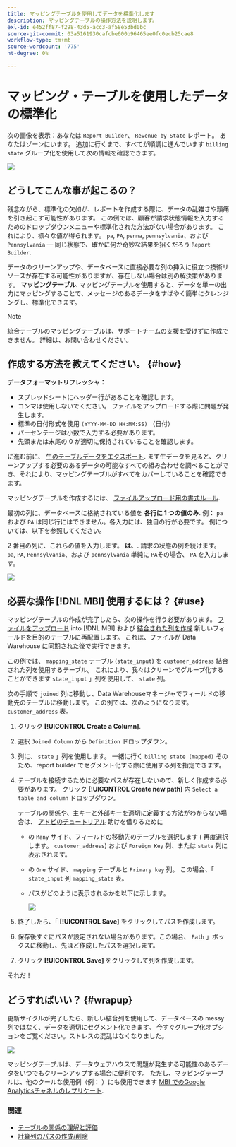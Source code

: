 ```yaml
---
title: マッピングテーブルを使用してデータを標準化します
description: マッピングテーブルの操作方法を説明します。
exl-id: e452ff87-f298-43d5-acc3-af58e53bd0bc
source-git-commit: 03a5161930cafcbe600b96465ee0fc0ecb25cae8
workflow-type: tm+mt
source-wordcount: '775'
ht-degree: 0%

---
```


# マッピング・テーブルを使用したデータの標準化

次の画像を表示：あなたは `Report Builder`、 `Revenue by State` レポート。 あなたはゾーンにいます。 追加に行くまで、すべてが順調に進んでいます `billing state` グループ化を使用して次の情報を確認できます。

![](../../assets/Messy_State_Segments.png)

## どうしてこんな事が起こるの？

残念ながら、標準化の欠如が、レポートを作成する際に、データの乱雑さや頭痛を引き起こす可能性があります。 この例では、顧客が請求状態情報を入力するためのドロップダウンメニューや標準化された方法がない場合があります。 これにより、様々な値が得られます。 `pa`, `PA`, `penna`, `pennsylvania`、および `Pennsylvania`  — 同じ状態で、確かに何か奇妙な結果を招くだろう `Report Builder`.

データのクリーンアップや、データベースに直接必要な列の挿入に役立つ技術リソースが存在する可能性がありますが、存在しない場合は別の解決策があります。 **マッピングテーブル**. マッピングテーブルを使用すると、データを単一の出力にマッピングすることで、メッセージのあるデータをすばやく簡単にクレンジングし、標準化できます。

>[!NOTE]
>
>統合テーブルのマッピングテーブルは、サポートチームの支援を受けずに作成できません。 詳細は、お問い合わせください。

## 作成する方法を教えてください。 {#how}

**データフォーマットリフレッシャ：**

* スプレッドシートにヘッダー行があることを確認します。
* コンマは使用しないでください。 ファイルをアップロードする際に問題が発生します。
* 標準の日付形式を使用 `(YYYY-MM-DD HH:MM:SS)` （日付）
* パーセンテージは小数で入力する必要があります。
* 先頭または末尾の 0 が適切に保持されていることを確認します。

に進む前に、 [生のテーブルデータをエクスポート](../../tutorials/export-raw-data.md). まず生データを見ると、クリーンアップする必要のあるデータの可能なすべての組み合わせを調べることができ、それにより、マッピングテーブルがすべてをカバーしていることを確認できます。

マッピングテーブルを作成するには、 [ファイルアップロード用の書式ルール](../../data-analyst/importing-data/connecting-data/using-file-uploader.md).

最初の列に、データベースに格納されている値を **各行に 1 つの値のみ**. 例： `pa` および `PA` は同じ行にはできません。各入力には、独自の行が必要です。 例については、以下を参照してください。

2 番目の列に、これらの値を入力します。 **は、**. 請求の状態の例を続けます。 `pa`, `PA`, `Pennsylvania`、および `pennsylvania` 単純に `PA`その場合、 `PA` を入力します。

![](../../assets/Mapping_table_examples.jpg)

## 必要な操作 [!DNL MBI] 使用するには？ {#use}

マッピングテーブルの作成が完了したら、次の操作を行う必要があります。 [ファイルをアップロード](../../data-analyst/importing-data/connecting-data/using-file-uploader.md) into [!DNL MBI] および [結合された列を作成](../../data-analyst/data-warehouse-mgr/calc-column-types.md) 新しいフィールドを目的のテーブルに再配置します。 これは、ファイルが Data Warehouse に同期された後で実行できます。

この例では、 `mapping_state` テーブル (`state_input`) を `customer_address` 結合された列を使用するテーブル。 これにより、我々はクリーンでグループ化することができます `state_input` 」列を使用して、 `state` 列。

次の手順で `joined` 列に移動し、Data Warehouseマネージャでフィールドの移動先のテーブルに移動します。 この例では、次のようになります。 `customer_address` 表。

1. クリック **[!UICONTROL Create a Column]**.
1. 選択 `Joined Column` から `Definition` ドロップダウン。
1. 列に、 `state` 」列を使用します。 一緒に行く `billing state (mapped)` そのため、report builder でセグメント化する際に使用する列を指定できます。
1. テーブルを接続するために必要なパスが存在しないので、新しく作成する必要があります。 クリック **[!UICONTROL Create new path]**  内 `Select a table and column` ドロップダウン。

   テーブルの関係や、主キーと外部キーを適切に定義する方法がわからない場合は、 [アドビのチュートリアル](../../data-analyst/data-warehouse-mgr/create-paths-calc-columns.md) 助けを借りるために

   * の `Many` サイド、フィールドの移動先のテーブルを選択します ( 再度選択します。 `customer_address`) および `Foreign Key` 列、または `state` 列に表示されます。
   * の `One` サイド、 `mapping` テーブルと `Primary key` 列。 この場合、「 `state_input` 列 `mapping_state` 表。
   * パスがどのように表示されるかを以下に示します。

      ![](../../assets/State_Mapping_Path.png)

1. 終了したら、「 **[!UICONTROL Save]** をクリックしてパスを作成します。
1. 保存後すぐにパスが設定されない場合があります。この場合、 `Path` 」ボックスに移動し、先ほど作成したパスを選択します。
1. クリック **[!UICONTROL Save]** をクリックして列を作成します。

それだ！

## どうすればいい？ {#wrapup}

更新サイクルが完了したら、新しい結合列を使用して、データベースの messy 列ではなく、データを適切にセグメント化できます。 今すぐグループ化オプションをご覧ください。ストレスの混乱はなくなりました。

![](../../assets/Clean_State_Segments.png)

マッピングテーブルは、データウェアハウスで問題が発生する可能性のあるデータをいつでもクリーンアップする場合に便利です。 ただし、マッピングテーブルは、他のクールな使用例（例： ）にも使用できます [MBI でのGoogle Analyticsチャネルのレプリケート](../data-warehouse-mgr/rep-google-analytics-channels.md).

### 関連

* [テーブルの関係の理解と評価](../data-warehouse-mgr/table-relationships.md)
* [計算列のパスの作成/削除](../data-warehouse-mgr/create-paths-calc-columns.md)
